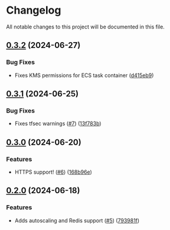 # Changelog

All notable changes to this project will be documented in this file.

## [0.3.2](https://github.com/GiamPy5/terraform-aws-directus/compare/v0.3.1...v0.3.2) (2024-06-27)


### Bug Fixes

* Fixes KMS permissions for ECS task container ([d415eb9](https://github.com/GiamPy5/terraform-aws-directus/commit/d415eb97ab355a600e27cf039f57d3f40980ed52))

## [0.3.1](https://github.com/GiamPy5/terraform-aws-directus/compare/v0.3.0...v0.3.1) (2024-06-25)


### Bug Fixes

* Fixes tfsec warnings ([#7](https://github.com/GiamPy5/terraform-aws-directus/issues/7)) ([13f783b](https://github.com/GiamPy5/terraform-aws-directus/commit/13f783b1331966ca3e1c37ce369a5442c8fb670c))

## [0.3.0](https://github.com/GiamPy5/terraform-aws-directus/compare/v0.2.0...v0.3.0) (2024-06-20)


### Features

* HTTPS support! ([#6](https://github.com/GiamPy5/terraform-aws-directus/issues/6)) ([168b96e](https://github.com/GiamPy5/terraform-aws-directus/commit/168b96e3e49393d187476a3aee8ade4eb1a0ad17))

## [0.2.0](https://github.com/GiamPy5/terraform-aws-directus/compare/v0.1.2...v0.2.0) (2024-06-18)


### Features

* Adds autoscaling and Redis support ([#5](https://github.com/GiamPy5/terraform-aws-directus/issues/5)) ([793981f](https://github.com/GiamPy5/terraform-aws-directus/commit/793981f3c9500e7a4f34e706d1e0ae5f9425d1c2))
